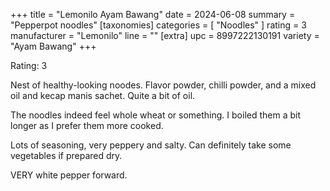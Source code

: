 +++
title = "Lemonilo Ayam Bawang"
date = 2024-06-08
summary = "Pepperpot noodles"
[taxonomies]
categories = [ "Noodles" ]
rating = 3
manufacturer = "Lemonilo"
line = ""
[extra]
upc = 8997222130191
variety = "Ayam Bawang"
+++

Rating: 3

Nest of healthy-looking noodes.
Flavor powder, chilli powder, and a mixed oil and kecap manis sachet.
Quite a bit of oil.

The noodles indeed feel whole wheat or something.
I boiled them a bit longer as I prefer them more cooked.

Lots of seasoning, very peppery and salty.
Can definitely take some vegetables if prepared dry.

VERY white pepper forward.
